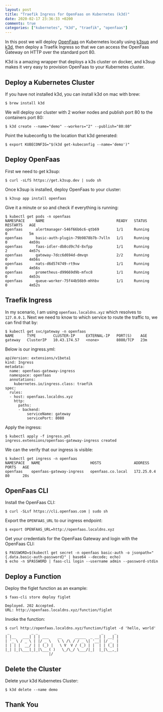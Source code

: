 ```yaml
---
layout: post
title: "Traefik Ingress for OpenFaas on Kubernetes (k3d)"
date: 2020-02-17 23:36:33 +0200
comments: true
categories: ["kubernetes", "k3d", "traefik", "openfaas"] 
---
```


In this post we will deploy [OpenFaas](https://www.openfaas.com/) on Kubernetes locally using [k3sup](https://github.com/alexellis/k3sup) and [k3d](https://github.com/rancher/k3d), then deploy a Traefik Ingress so that we can access the OpenFaas Gateway on HTTP over the standard port 80.

K3d is a amazing wrapper that deploys a k3s cluster on docker, and k3sup makes it very easy to provision OpenFaas to your Kubernetes cluster.

## Deploy a Kubernetes Cluster

If you have not installed k3d, you can install k3d on mac with brew:

```
$ brew install k3d
```

We will deploy our cluster with 2 worker nodes and publish port 80 to the containers port 80:

```
$ k3d create --name="demo" --workers="2" --publish="80:80"
```

Point the kubeconfig to the location that k3d generated:

```
$ export KUBECONFIG="$(k3d get-kubeconfig --name='demo')"
```

## Deploy OpenFaas

First we need to get k3sup:

```
$ curl -sLfS https://get.k3sup.dev | sudo sh
```

Once k3sup is installed, deploy OpenFaas to your cluster:

```
$ k3sup app install openfaas
```

Give it a minute or so and check if everything is running:

```
$ kubectl get pods -n openfaas
NAMESPACE     NAME                                 READY   STATUS      RESTARTS   AGE
openfaas      alertmanager-546f66b6c6-qtb69        1/1     Running     0          5m
openfaas      basic-auth-plugin-79b9878b7b-7vlln   1/1     Running     0          4m59s
openfaas      faas-idler-db8cd9c7d-8xfpp           1/1     Running     2          4m57s
openfaas      gateway-7dcc6d694d-dmvqn             2/2     Running     0          4m56s
openfaas      nats-d6d574749-rt9vw                 1/1     Running     0          4m56s
openfaas      prometheus-d99669d9b-mfxc8           1/1     Running     0          4m53s
openfaas      queue-worker-75f44b56b9-mhhbv        1/1     Running     0          4m52s
```

## Traefik Ingress

In my scenario, I am using `openfaas.localdns.xyz` which resolves to `127.0.0.1`. Next we need to know to which service to route the traffic to, we can find that by:

```
$ kubectl get svc/gateway -n openfaas
NAME      TYPE        CLUSTER-IP     EXTERNAL-IP   PORT(S)    AGE
gateway   ClusterIP   10.43.174.57   <none>        8080/TCP   23m
```

Below is our ingress.yml:

```
apiVersion: extensions/v1beta1
kind: Ingress
metadata:
  name: openfaas-gateway-ingress
  namespace: openfaas
  annotations:
    kubernetes.io/ingress.class: traefik
spec:
  rules:
  - host: openfaas.localdns.xyz
    http:
      paths:
      - backend:
          serviceName: gateway
          servicePort: 8080
```

Apply the ingress:

```
$ kubectl apply -f ingress.yml
ingress.extensions/openfaas-gateway-ingress created
```

We can the verify that our ingress is visible:

```
$ kubectl get ingress -n openfaas
NAMESPACE   NAME                       HOSTS               ADDRESS      PORTS   AGE
openfaas    openfaas-gateway-ingress   openfaas.co.local   172.25.0.4   80      28s
```

## OpenFaas CLI

Install the OpenFaas CLI:

```
$ curl -SLsf https://cli.openfaas.com | sudo sh
```

Export the `OPENFAAS_URL` to our ingress endpoint:

```
$ export OPENFAAS_URL=http://openfaas.localdns.xyz
```

Get your credentials for the OpenFaas Gateway and login with the OpenFaas CLI:

```
$ PASSWORD=$(kubectl get secret -n openfaas basic-auth -o jsonpath="{.data.basic-auth-password}" | base64 --decode; echo)
$ echo -n $PASSWORD | faas-cli login --username admin --password-stdin
```

## Deploy a Function

Deploy the figlet function as an example:

```
$ faas-cli store deploy figlet

Deployed. 202 Accepted.
URL: http://openfaas.localdns.xyz/function/figlet
```

Invoke the function:

```
$ curl http://openfaas.localdns.xyz/function/figlet -d 'hello, world'
 _          _ _                             _     _
| |__   ___| | | ___    __      _____  _ __| | __| |
| '_ \ / _ \ | |/ _ \   \ \ /\ / / _ \| '__| |/ _` |
| | | |  __/ | | (_) |   \ V  V / (_) | |  | | (_| |
|_| |_|\___|_|_|\___( )   \_/\_/ \___/|_|  |_|\__,_|
                    |/
```

## Delete the Cluster

Delete your k3d Kubernetes Cluster:

```
$ k3d delete --name demo
```

## Thank You
